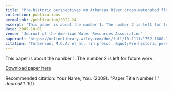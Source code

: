```yaml
---
title: "Pre-historic perspectives on Arkansas River cross-watershed flow variability"
collection: publications
permalink: /publication/2022-24
excerpt: 'This paper is about the number 1. The number 2 is left for future work.'
date: 2009-10-01
venue: 'Journal of the American Water Resources Association'
paperurl: 'https://onlinelibrary.wiley.com/doi/full/10.1111/1752-1688.13068'
citation: 'Torbenson, M.C.A. et al. (in press). &quot;Pre-historic perspectives on Arkansas River cross-watershed flow variability&quot; <i>Journal of the American Water Resources Association</i>'
---
```

This paper is about the number 1. The number 2 is left for future work.

[Download paper here](http://academicpages.github.io/files/paper1.pdf)

Recommended citation: Your Name, You. (2009). "Paper Title Number 1." <i>Journal 1</i>. 1(1).
